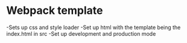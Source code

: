 # Webpack template

-Sets up css and style loader
-Set up html with the template being the index.html in src
-Set up development and production mode
